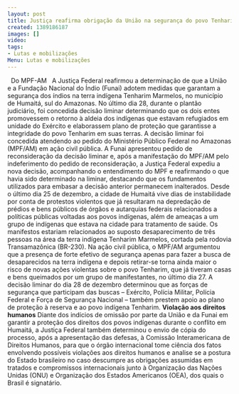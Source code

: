 ```yaml
---
layout: post
title: Justiça reafirma obrigação da União na segurança do povo Tenharim
created: 1389186187
images: []
video: 
tags:
- Lutas e mobilizações
Menu: Lutas e mobilizações
---
```



 
Do MPF-AM
 
A Justiça Federal reafirmou a determinação de que a União e a Fundação Nacional do Índio (Funai) adotem medidas que garantam a segurança dos índios na terra indígena Tenharim Marmelos, no município de Humaitá, sul do Amazonas.
No último dia 28, durante o plantão judiciário, foi concedida decisão liminar determinando que os dois entes promovessem o retorno à aldeia dos indígenas que estavam refugiados em unidade do Exército e elaborassem plano de proteção que garantisse a integridade do povo Tenharim em suas terras.
A decisão liminar foi concedida atendendo ao pedido do Ministério Público Federal no Amazonas (MPF/AM) em ação civil pública. A Funai apresentou pedido de reconsideração da decisão liminar e, após a manifestação do MPF/AM pelo indeferimento do pedido de reconsideração, a Justiça Federal expediu a nova decisão, acompanhando o entendimento do MPF e reafirmando o que havia sido determinado na liminar, destacando que os fundamentos utilizados para embasar a decisão anterior permanecem inalterados.
Desde o último dia 25 de dezembro, a cidade de Humaitá vive dias de instabilidade por conta de protestos violentos que já resultaram na depredação de prédios e bens públicos de órgãos e autarquias federais relacionados a políticas públicas voltadas aos povos indígenas, além de ameaças a um grupo de indígenas que estava na cidade para tratamento de saúde.
Os manifestos estariam relacionados ao suposto desaparecimento de três pessoas na área da terra indígena Tenharim Marmelos, cortada pela rodovia Transamazônica (BR-230).
Na ação civil pública, o MPF/AM argumentou que a presença de forte efetivo de segurança apenas para fazer a busca de desaparecidos na terra indígena e depois retirar-se torna ainda maior o risco de novas ações violentas sobre o povo Tenharim, que já tiveram casas e bens queimados por um grupo de manifestantes, no último dia 27.
A decisão liminar do dia 28 de dezembro determinou que as forças de segurança que participam das buscas – Exército, Polícia Militar, Polícia Federal e Força de Segurança Nacional – também prestem apoio ao plano de proteção à reserva e ao povo indígena Tenharim.
**Violação aos direitos humanos**
Diante dos indícios de omissão por parte da União e da Funai em garantir a proteção dos direitos dos povos indígenas durante o conflito em Humaitá, a Justiça Federal também determinou o envio de cópia do processo, após a apresentação das defesas, à Comissão Interamericana de Direitos Humanos, para que o órgão internacional tome ciência dos fatos envolvendo possíveis violações aos direitos humanos e analise se a postura do Estado brasileiro no caso descumpre as obrigações assumidas em tratados e compromissos internacionais junto à Organização das Nações Unidas (ONU) e Organização dos Estados Americanos (OEA), dos quais o Brasil é signatário.
